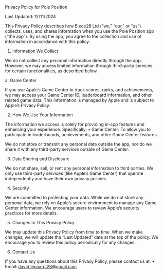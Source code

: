 Privacy Policy for Pole Position

Last Updated: 12/11/2024

This Privacy Policy describes how Biece28 Ltd (“we,” “our,” or “us”) collects, uses, and shares information when you use the Pole Position app (“the app”). By using the app, you agree to the collection and use of information in accordance with this policy.

1. Information We Collect

We do not collect any personal information directly through the app. However, we may access limited information through third-party services for certain functionalities, as described below.

a. Game Center

If you use Apple’s Game Center to track scores, ranks, and achievements, we may access your Game Center ID, leaderboard information, and other related game data. This information is managed by Apple and is subject to Apple’s Privacy Policy.

2. How We Use Your Information

The information we access is solely for providing in-app features and enhancing your experience. Specifically:
	•	Game Center: To allow you to participate in leaderboards, achievements, and other Game Center features.

We do not store or transmit any personal data outside the app, nor do we share it with any third-party services outside of Game Center.

3. Data Sharing and Disclosure

We do not share, sell, or rent any personal information to third parties. We only use third-party services (like Apple’s Game Center) that operate independently and have their own privacy policies.

4. Security

We are committed to protecting your data. While we do not store any personal data, we rely on Apple’s secure environment to manage any Game Center information. We encourage users to review Apple’s security practices for more details.

5. Changes to This Privacy Policy

We may update this Privacy Policy from time to time. When we make changes, we will update the “Last Updated” date at the top of the policy. We encourage you to review this policy periodically for any changes.

6. Contact Us

If you have any questions about this Privacy Policy, please contact us at:
	•	Email: david.leonardi28@gmail.com
